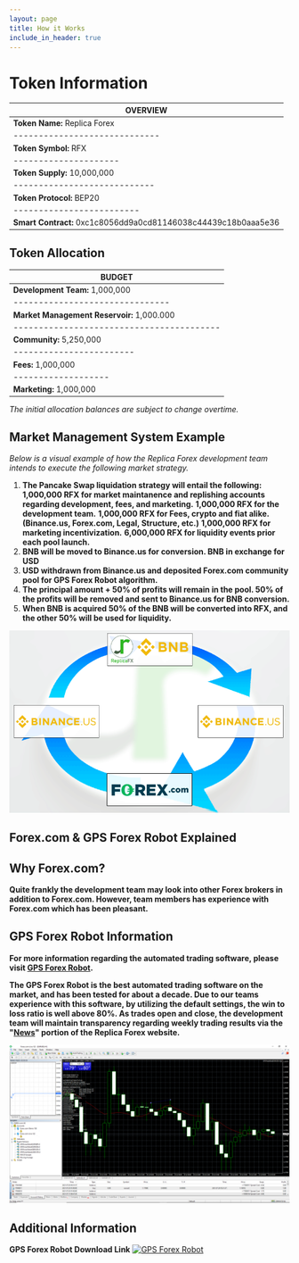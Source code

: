 ```yaml
---
layout: page
title: How it Works
include_in_header: true
---
```

# Token Information

|**OVERVIEW**                 |
|-----------------------------|
|**Token Name:** Replica Forex|
|-----------------------------|
|**Token Symbol:** RFX|
|---------------------|
|**Token Supply:** 10,000,000|
|----------------------------|
|**Token Protocol:** BEP20|
|-------------------------|
|**Smart Contract:** 0xc1c8056dd9a0cd81146038c44439c18b0aaa5e36|


## Token Allocation

|**BUDGET**                     |
|-------------------------------|
|**Development Team:** 1,000,000|
|-------------------------------|
|**Market Management Reservoir:** 1,000.000||
|-----------------------------------------|
|**Community:** 5,250,000|
|------------------------|
|**Fees:** 1,000,000|
|-------------------|
|**Marketing:** 1,000,000|

*The initial allocation balances are subject to change overtime.*


## Market Management System Example

*Below is a visual example of how the Replica Forex development team intends to execute the following market strategy.*

1. **The Pancake Swap liquidation strategy will entail the following:**
    **1,000,000 RFX for market maintanence and replishing accounts regarding development, fees, and marketing.** 
    **1,000,000 RFX for the development team.**
    **1,000,000 RFX for Fees, crypto and fiat alike.(Binance.us, Forex.com, Legal, Structure, etc.)**
    **1,000,000 RFX for marketing incentivization.**
    **6,000,000 RFX for liquidity events prior each pool launch.**
2. **BNB will be moved to Binance.us for conversion. BNB in exchange for USD**
3. **USD withdrawn from Binance.us and deposited Forex.com community pool for GPS Forex Robot algorithm.**
4. **The principal amount + 50% of profits will remain in the pool. 50% of the profits will be removed and sent to Binance.us for BNB conversion.**
5. **When BNB is acquired 50% of the BNB will be converted into RFX, and the other 50% will be used for liquidity.**

![](../assets/RFX_graphic(2).png)

## Forex.com & GPS Forex Robot Explained

## Why Forex.com?

**Quite frankly the development team may look into other Forex brokers in addition to Forex.com. However, team members has experience with Forex.com which has been pleasant.** 

## GPS Forex Robot Information

**For more information regarding the automated trading software, please visit [GPS Forex Robot](https://gpsforexrobot.com/).**

**The GPS Forex Robot is the best automated trading software on the market, and has been tested for about a decade. Due to our teams experience with this software, by utilizing the default settings, the win to loss ratio is well above 80%. As trades open and close, the development team will maintain transparency regarding weekly trading results via the "[News](https://replica-forex.net/RFXnews/)" portion of the Replica Forex website.** 

![](../assets/MT4.png)

## Additional Information

**GPS Forex Robot Download Link**
<a href='http://https://clickbetter.net/track.php?ref=ijk2b2xlz25hdkvensi=.gpsrobot.a.clickbetter.net/' target='_blank'><img src='https://gpsforexrobot.com/images/nuts/promo3.gif' style='width: 768px; height: 90px; border: 0;' alt='GPS Forex Robot'/></a>